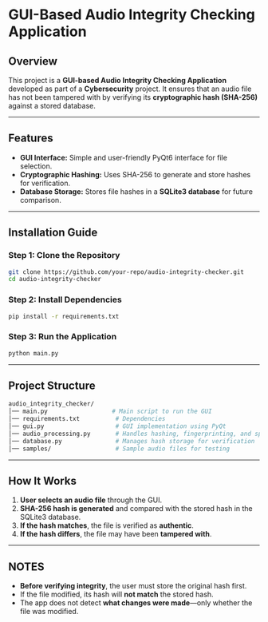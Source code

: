 # GUI-Based Audio Integrity Checking Application

## Overview
This project is a **GUI-based Audio Integrity Checking Application** developed as part of a **Cybersecurity** project. It ensures that an audio file has not been tampered with by verifying its **cryptographic hash (SHA-256)** against a stored database.

---

## Features
- **GUI Interface:** Simple and user-friendly PyQt6 interface for file selection.
- **Cryptographic Hashing:** Uses SHA-256 to generate and store hashes for verification.
- **Database Storage:** Stores file hashes in a **SQLite3 database** for future comparison.

---

## Installation Guide

### **Step 1: Clone the Repository**
```sh
git clone https://github.com/your-repo/audio-integrity-checker.git
cd audio-integrity-checker
```

### **Step 2: Install Dependencies**
```sh
pip install -r requirements.txt
```

### **Step 3: Run the Application**
```sh
python main.py
```

---

## Project Structure

```sh
audio_integrity_checker/
│── main.py                  # Main script to run the GUI
│── requirements.txt          # Dependencies
│── gui.py                    # GUI implementation using PyQt
│── audio_processing.py       # Handles hashing, fingerprinting, and spectrogram generation
│── database.py               # Manages hash storage for verification
│── samples/                  # Sample audio files for testing
```

---

## How It Works

1. **User selects an audio file** through the GUI.
2. **SHA-256 hash is generated** and compared with the stored hash in the SQLite3 database.
3. **If the hash matches**, the file is verified as **authentic**.
4. **If the hash differs**, the file may have been **tampered with**.

---

## NOTES

- **Before verifying integrity**, the user must store the original hash first.
- If the file modified, its hash will **not match** the stored hash.
- The app does not detect **what changes were made**—only whether the file was modified.
